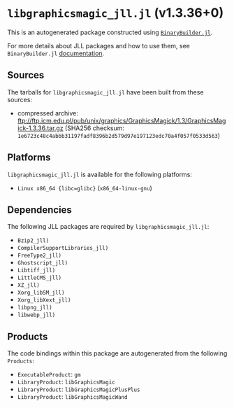 # `libgraphicsmagic_jll.jl` (v1.3.36+0)

This is an autogenerated package constructed using [`BinaryBuilder.jl`](https://github.com/JuliaPackaging/BinaryBuilder.jl).

For more details about JLL packages and how to use them, see `BinaryBuilder.jl` [documentation](https://juliapackaging.github.io/BinaryBuilder.jl/dev/jll/).

## Sources

The tarballs for `libgraphicsmagic_jll.jl` have been built from these sources:

* compressed archive: ftp://ftp.icm.edu.pl/pub/unix/graphics/GraphicsMagick/1.3/GraphicsMagick-1.3.36.tar.gz (SHA256 checksum: `1e6723c48c4abbb31197fadf8396b2d579d97e197123edc70a4f057f0533d563`)

## Platforms

`libgraphicsmagic_jll.jl` is available for the following platforms:

* `Linux x86_64 {libc=glibc}` (`x86_64-linux-gnu`)

## Dependencies

The following JLL packages are required by `libgraphicsmagic_jll.jl`:

* `Bzip2_jll)`
* `CompilerSupportLibraries_jll)`
* `FreeType2_jll)`
* `Ghostscript_jll)`
* `Libtiff_jll)`
* `LittleCMS_jll)`
* `XZ_jll)`
* `Xorg_libSM_jll)`
* `Xorg_libXext_jll)`
* `libpng_jll)`
* `libwebp_jll)`

## Products

The code bindings within this package are autogenerated from the following `Products`:

* `ExecutableProduct`: `gm`
* `LibraryProduct`: `libGraphicsMagic`
* `LibraryProduct`: `libGraphicsMagicPlusPlus`
* `LibraryProduct`: `libGraphicsMagicWand`
